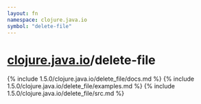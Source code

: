 ```yaml
---
layout: fn
namespace: clojure.java.io
symbol: "delete-file"
---
```


# [clojure.java.io](../)/delete-file

{% include 1.5.0/clojure.java.io/delete_file/docs.md %}
{% include 1.5.0/clojure.java.io/delete_file/examples.md %}
{% include 1.5.0/clojure.java.io/delete_file/src.md %}

